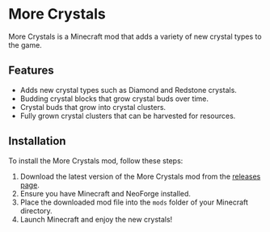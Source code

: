 # More Crystals

More Crystals is a Minecraft mod that adds a variety of new crystal types to the game. 

## Features

- Adds new crystal types such as Diamond and Redstone crystals.
- Budding crystal blocks that grow crystal buds over time.
- Crystal buds that grow into crystal clusters.
- Fully grown crystal clusters that can be harvested for resources.

## Installation

To install the More Crystals mod, follow these steps:

1. Download the latest version of the More Crystals mod from the [releases page](https://github.com/tayadev/MoreCrystals/releases).
2. Ensure you have Minecraft and NeoForge installed.
3. Place the downloaded mod file into the `mods` folder of your Minecraft directory.
4. Launch Minecraft and enjoy the new crystals!
